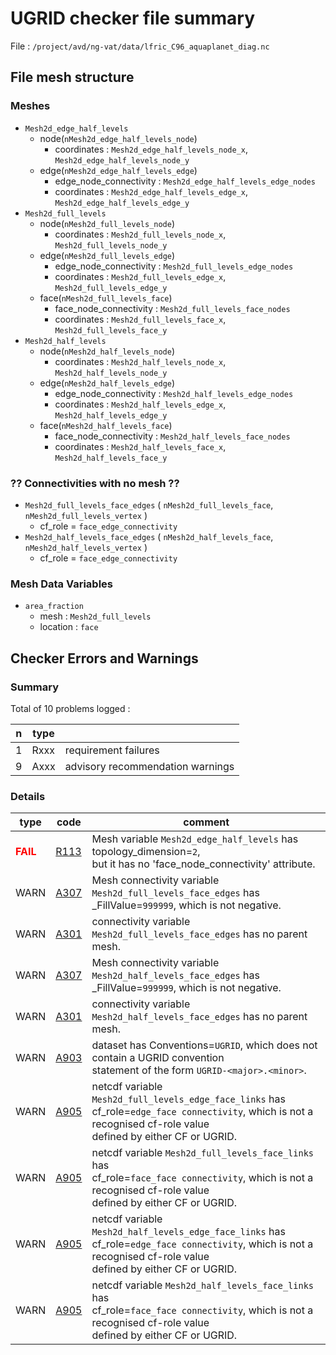 # UGRID checker file summary
File : `/project/avd/ng-vat/data/lfric_C96_aquaplanet_diag.nc` 

## File mesh structure
### Meshes
-   `Mesh2d_edge_half_levels`
    -   node(`nMesh2d_edge_half_levels_node`)
        -   coordinates : `Mesh2d_edge_half_levels_node_x`, `Mesh2d_edge_half_levels_node_y`
    -   edge(`nMesh2d_edge_half_levels_edge`)
        -   edge_node_connectivity : `Mesh2d_edge_half_levels_edge_nodes`
        -   coordinates : `Mesh2d_edge_half_levels_edge_x`, `Mesh2d_edge_half_levels_edge_y`
-   `Mesh2d_full_levels`
    -   node(`nMesh2d_full_levels_node`)
        -   coordinates : `Mesh2d_full_levels_node_x`, `Mesh2d_full_levels_node_y`
    -   edge(`nMesh2d_full_levels_edge`)
        -   edge_node_connectivity : `Mesh2d_full_levels_edge_nodes`
        -   coordinates : `Mesh2d_full_levels_edge_x`, `Mesh2d_full_levels_edge_y`
    -   face(`nMesh2d_full_levels_face`)
        -   face_node_connectivity : `Mesh2d_full_levels_face_nodes`
        -   coordinates : `Mesh2d_full_levels_face_x`, `Mesh2d_full_levels_face_y`
-   `Mesh2d_half_levels`
    -   node(`nMesh2d_half_levels_node`)
        -   coordinates : `Mesh2d_half_levels_node_x`, `Mesh2d_half_levels_node_y`
    -   edge(`nMesh2d_half_levels_edge`)
        -   edge_node_connectivity : `Mesh2d_half_levels_edge_nodes`
        -   coordinates : `Mesh2d_half_levels_edge_x`, `Mesh2d_half_levels_edge_y`
    -   face(`nMesh2d_half_levels_face`)
        -   face_node_connectivity : `Mesh2d_half_levels_face_nodes`
        -   coordinates : `Mesh2d_half_levels_face_x`, `Mesh2d_half_levels_face_y`

### ?? Connectivities with no mesh ??

-   `Mesh2d_full_levels_face_edges`  ( `nMesh2d_full_levels_face`, `nMesh2d_full_levels_vertex` )
    -   cf_role = `face_edge_connectivity`
-   `Mesh2d_half_levels_face_edges`  ( `nMesh2d_half_levels_face`, `nMesh2d_half_levels_vertex` )
    -   cf_role = `face_edge_connectivity`

### Mesh Data Variables

- `area_fraction`
    - mesh : `Mesh2d_full_levels`
    - location : `face`


## Checker Errors and Warnings

### Summary 

Total of 10 problems logged :

| n | type |  |
| --- | --- | --- |
| 1 | Rxxx | requirement failures |
| 9 | Axxx | advisory recommendation warnings |

### Details

| type | code | comment |
| ---  | ---  | --- |
| <span style="color:red"> **FAIL** </span> | [R113](../conformance/#R113)  | Mesh variable `Mesh2d_edge_half_levels` has topology_dimension=`2`,<br> but it has no 'face_node_connectivity' attribute. |
| WARN | [A307](../conformance/#A307) | Mesh connectivity variable `Mesh2d_full_levels_face_edges` has<br> _FillValue=`999999`, which is not negative. |
| WARN | [A301](../conformance/#A301) | connectivity variable `Mesh2d_full_levels_face_edges` has no parent mesh. |
| WARN | [A307](../conformance/#A307) | Mesh connectivity variable `Mesh2d_half_levels_face_edges` has<br> _FillValue=`999999`, which is not negative. |
| WARN | [A301](../conformance/#A301) | connectivity variable `Mesh2d_half_levels_face_edges` has no parent mesh. |
| WARN | [A903](../conformance/#A903) | dataset has Conventions=`UGRID`, which does not contain a UGRID convention<br> statement of the form `UGRID-<major>.<minor>`. |
| WARN | [A905](../conformance/#A905) | netcdf variable `Mesh2d_full_levels_edge_face_links` has<br> cf_role=`edge_face connectivity`, which is not a recognised cf-role value<br> defined by either CF or UGRID.|
| WARN | [A905](../conformance/#A905) | netcdf variable `Mesh2d_full_levels_face_links` has<br> cf_role=`face_face connectivity`, which is not a recognised cf-role value<br> defined by either CF or UGRID.|
| WARN | [A905](../conformance/#A905) | netcdf variable `Mesh2d_half_levels_edge_face_links` has<br> cf_role=`edge_face connectivity`, which is not a recognised cf-role value<br> defined by either CF or UGRID.|
| WARN | [A905](../conformance/#A905) | netcdf variable `Mesh2d_half_levels_face_links` has<br> cf_role=`face_face connectivity`, which is not a recognised cf-role value<br> defined by either CF or UGRID.|

